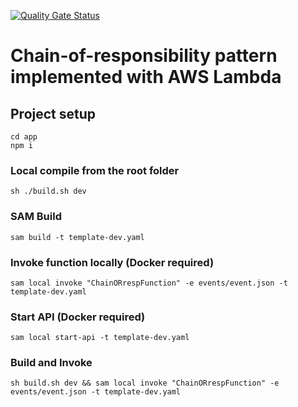 [![Quality Gate Status](https://sonarcloud.io/api/project_badges/measure?project=ksharlandjiev_typescript-lambda-chain-of-responibility&metric=alert_status)](https://sonarcloud.io/dashboard?id=ksharlandjiev_typescript-lambda-chain-of-responibility)

# Chain-of-responsibility pattern implemented with AWS Lambda

## Project setup
```
cd app
npm i
```

### Local compile from the root folder
```
sh ./build.sh dev
```

### SAM Build
```
sam build -t template-dev.yaml
```

### Invoke function locally (Docker required)
```
sam local invoke "ChainORrespFunction" -e events/event.json -t template-dev.yaml
```

### Start API (Docker required)
```
sam local start-api -t template-dev.yaml
```

### Build and Invoke
```
sh build.sh dev && sam local invoke "ChainORrespFunction" -e events/event.json -t template-dev.yaml
```
